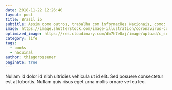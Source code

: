 ```yaml
---
date: 2018-11-22 12:26:40
layout: post
title: Brasil io
subtitle: Assim como outros, trabalha com informações Nacionais, como: Boletins coletados, Casos confirmados e Óbitos confirmados Além de um mapa interativo, onde pode-se ver dados referentes a municípios brasileiros.  
image: https://image.shutterstock.com/image-illustration/coronavirus-covid19-under-microscope-3d-600w-1643947495.jpg
optimized_image: https://res.cloudinary.com/dm7h7e8xj/image/upload/c_scale,w_380/v1559822138/theme9_v273a9.jpg
category: life
tags:
  - books
  - nacuinal
author: thiagorossener
paginate: true
---
```

<!--page-->

Nullam id dolor id nibh ultricies vehicula ut id elit. Sed posuere consectetur est at lobortis. Nullam quis risus eget urna mollis ornare vel eu leo.










